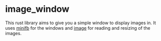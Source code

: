 # image\_window
This rust library aims to give you a simple window to display images in.
It uses [minifb](https://github.com/emoon/rust_minifb) for the windows and [image](https://github.com/image-rs/image) for reading and resizing of the images.
